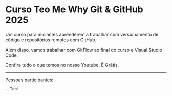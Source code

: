 # Curso Teo Me Why Git & GitHub 2025

Um curso para iniciantes aprenderem a trabalhar com versionamento de código e repositórios remotos com GitHub.

Além disso, vamos trabalhar com GitFlow ao final do curso e Visual Studio Code. 

Confira tudo o que temos no nosso Youtube. É Grátis.

-----

Pessoas participantes:

	- Teo!